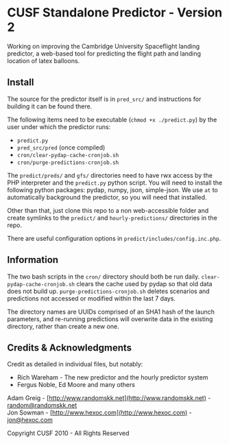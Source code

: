 # CUSF Standalone Predictor - Version 2

Working on improving the Cambridge University Spaceflight landing predictor, a web-based tool for predicting the flight path and landing location of latex balloons.  

## Install

The source for the predictor itself is in `pred_src/` and instructions for building it can be found there.  

The following items need to be executable (`chmod +x ./predict.py`) by the user under which the predictor runs:  
*   `predict.py`
*   `pred_src/pred` (once compiled)
*   `cron/clear-pydap-cache-cronjob.sh`
*   `cron/purge-predictions-cronjob.sh`

The `predict/preds/` and `gfs/` directories need to have rwx access by the PHP interpreter and the `predict.py` python script. You will need to install the following python packages: pydap, numpy, json, simple-json. We use `at` to automatically background the predictor, so you will need that installed.  

Other than that, just clone this repo to a non web-accessible folder and create symlinks to the `predict/` and `hourly-predictions/` directories in the repo.  

There are useful configuration options in `predict/includes/config.inc.php`.  

## Information

The two bash scripts in the `cron/` directory should both be run daily. `clear-pydap-cache-cronjob.sh` clears the cache used by pydap so that old data does not build up. `purge-predictions-cronjob.sh` deletes scenarios and predictions not accessed or modified within the last 7 days.   

The directory names are UUIDs comprised of an SHA1 hash of the launch parameters, and re-running predictions will overwrite data in the existing directory, rather than create a new one.  

## Credits & Acknowledgments

Credit as detailed in individual files, but notably:  
* Rich Wareham - The new predictor and the hourly predictor system  
* Fergus Noble, Ed Moore and many others  

Adam Greig - [http://www.randomskk.net](http://www.randomskk.net) - [random@randomskk.net](mailto:random:randomskk.net)  
Jon Sowman - [http://www.hexoc.com](http://www.hexoc.com) - [jon@hexoc.com](mailto:jon@hexoc.com)  

Copyright CUSF 2010 - All Rights Reserved
